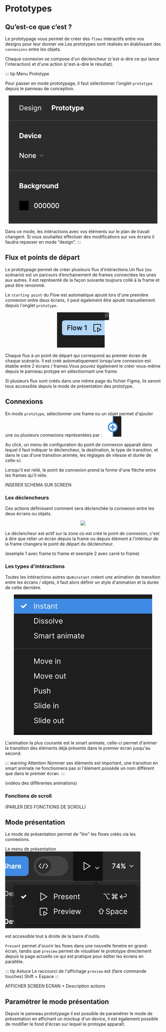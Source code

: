 # Prototypes

## Qu’est-ce que c’est ?

Le prototypage vous permet de créer des `flows` interactifs entre vos designs pour leur donner vie.Les prototypes sont réalisés en établissant des `connexions` entre les objets.

Chaque connexion se compose d'un déclencheur (c'est-à-dire ce qui lance l'interaction) et d'une action (c'est-à-dire le résultat).

::: tip Menu Prototype

Pour passer en mode prototypage, il faut sélectionner l'onglet `prototype` depuis le panneau de conception.

<p align="center"><img src="../../assets/img/figma/theory/prototype/prototype-menu.png"></p>

Dans ce mode, les intéractions avec vos éléments sur le plan de travail changent. Si vous souhaitez effectuer des modifications sur vos écrans il faudra repasser en mode “design”.
:::

## Flux et points de départ

Le prototypage permet de créer plusieurs flux d’intéractions.Un flux (ou scénario) est un parcours d’enchainement de frames connectées les unes aux autres. Il est représenté de la façon suivante toujours collé à la frame et peut être renommé.

Le `starting point` du Flow est automatique ajouté lors d'une première connexion entre deux écrans, il peut également être ajouté manuellement depuis l'onglet `prototype`.

<p align="center"><img src="../../assets/img/figma/theory/prototype/starting-point.png"></p>

Chaque flux à un point de départ qui correspond au premier écran de chaque scénario. Il est créé automatiquement lorsqu’une connexion est établie entre 2 écrans / frames.Vous pouvez également le créer vous-même depuis le panneau protype en sélectionnant une frame.

Si plusieurs flux sont créés dans une même page du fichier Figma, ils seront tous accessible depuis le mode de présentation des prototype.

## Connexions

En mode `prototype`, sélectionner une frame ou un objet permet d'ajouter une ou plusieurs connexions représentées par : <img src="../../assets/img/figma/theory/prototype/add-connexion.png"></p>

Au click, un menu de configuration du point de connexion apparaît dans lequel il faut indiquer le déclencheur, la destination, le type de transition, et dans le cas d'une transition animée, les réglages de vitesse et durée de celle-ci.

Lorsqu'il est relié, le point de connexion prend la forme d'une flèche entre les frames qu'il relie.

INSERER SCHEMA SUR SCREEN 

### Les déclencheurs

Ces actions définissent comment sera déclenchée la connexion entre les deux écrans ou objets.

<p align="center"><img src="../../assets/img/figma/theory/prototype/déclencheurs.png"></p>

Le déclencheur est actif sur la zone où est créé le point de connexion, c'est à dire que relier un écran depuis la frame ou depuis élément à l'intérieur de la frame changera le point de départ du déclencheur.

(exemple 1 avec frame to frame et exemple 2 avec carré to frame)

### Les types d'intéractions

Toutes les intéractions autres que`instant` créent une animation de transition entre les écrans / objets, il faut alors définir un style d'animation et la durée de cette dernière.

<p align="center"><img src="../../assets/img/figma/theory/prototype/type-interactions.png"></p>


L'animation la plus courante est le smart animate, celle-ci permet d'animer la transition des éléments déjà présents dans le premier écran jusqu'au second. 

::: warning Attention
Nommer ses éléments est important, une transition en smart animate ne fonctionnera pas si l'élément possède un nom différent que dans le premier écran.
:::

(vidéos des différentes animations)

### Fonctions de scroll

(PARLER DES FONCTIONS DE SCROLL)

## Mode présentation

Le mode de présentation permet de "lire" les flows créés via les connexions.

Le menu de présentation <img src="../../assets/img/figma/theory/prototype/presentation-mode.png"></p> est accessible tout à droite de la barre d'outils.

`Present` permet d'ouvrir les flows dans une nouvelle fenetre en grand-écran, tandis que `preview` permet de visualiser le prototype directement depuis la page actuelle ce qui est pratique pour éditer les écrans en parallèle.

::: tip Astuce
Le raccourci de l'affichage `preview` est (faire commande touches) Shift + Espace
:::

AFFICHER SCREEN ECRAN + Description actions

## Paramétrer le mode présentation

Depuis le panneau prototypage il est possible de paramétrer le mode de présentation en affichant un mockup d'un device, il est également possible de modifier le fond d'écran sur lequel le protoype apparaît.


